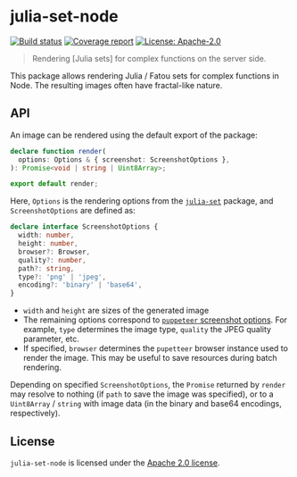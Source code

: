 # julia-set-node

[![Build status][travis-image]][travis-url]
[![Coverage report][coverage-image]][coverage-url]
[![License: Apache-2.0][license-image]][license-url]

[travis-image]: https://img.shields.io/travis/com/slowli/julia-set.svg
[travis-url]: https://travis-ci.com/slowli/julia-set/
[coverage-image]: https://img.shields.io/codecov/c/gh/slowli/julia-set.svg
[coverage-url]: https://codecov.io/gh/slowli/julia-set/
[license-image]: https://img.shields.io/github/license/slowli/julia-set.svg
[license-url]: https://github.com/slowli/julia-set/blob/master/LICENSE   

> Rendering [Julia sets] for complex functions on the server side.

This package allows rendering Julia / Fatou sets for complex functions in Node.
The resulting images often have fractal-like nature.

## API

An image can be rendered using the default export of the package:

```typescript
declare function render(
  options: Options & { screenshot: ScreenshotOptions },
): Promise<void | string | Uint8Array>;

export default render;
```

Here, `Options` is the rendering options from the [`julia-set`] package, and `ScreenshotOptions`
are defined as:

```typescript
declare interface ScreenshotOptions {
  width: number,
  height: number,
  browser?: Browser,
  quality?: number,
  path?: string,
  type?: 'png' | 'jpeg',
  encoding?: 'binary' | 'base64',
}
```

- `width` and `height` are sizes of the generated image
- The remaining options correspond to [`puppeteer` screenshot options][puppeteer-options]. For example, `type`
  determines the image type, `quality` the JPEG quality parameter, etc.
- If specified, `browser` determines the `pupetteer` browser instance used to render the image.
  This may be useful to save resources during batch rendering.

Depending on specified `ScreenshotOptions`, the `Promise` returned by `render` may resolve to nothing
(if `path` to save the image was specified), or to a `Uint8Array` / `string` with image data
(in the binary and base64 encodings, respectively).

## License

`julia-set-node` is licensed under the [Apache 2.0 license][license].

[`julia-set`]: https://npmjs.com/package/julia-set/
[puppeteer-options]: https://github.com/GoogleChrome/puppeteer/blob/v1.11.0/docs/api.md#pagescreenshotoptions
[license]: https://www.apache.org/licenses/LICENSE-2.0
